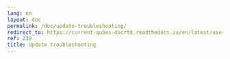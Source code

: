 ```yaml
---
lang: en
layout: doc
permalink: /doc/update-troubleshooting/
redirect_to: https://current-qubes-docrtd.readthedocs.io/en/latest/user/troubleshooting/update-troubleshooting.html
ref: 239
title: Update troubleshooting
---
```

